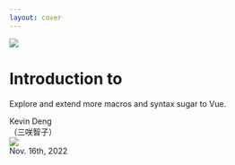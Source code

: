 ```yaml
---
layout: cover
---
```


<!-- ❤️ Thanks to Anthony Fu for his Slidev and template 🥰 -->

<div class="flex gap-8 px-10 justify-center scale-120 transform">
  <img src="/logo.svg" class="h-32" />

  <div>
    <h1>
      <div class="text-2xl opacity-40">Introduction to</div>
      <VueMacrosTitle text-5xl font-bold />
    </h1>
    <p
      text="lg"
      class="!leading-8 !opacity-50 !-mt-4"
      font="italic light"
    >
      Explore and extend more macros and syntax sugar to Vue.
    </p>
    <div text-sm text-right opacity-90>
      <div uppercase mr-1>Kevin Deng</div>
      <div text="3" font-light>（三咲智子）</div>
    </div>
  </div>

</div>

<div class="abs-br mx-10 my-8 flex">
  <div class="ml-3 flex flex-col text-right gap-1">
    <img
      src="https://nuxtnation.com/images/logo-nuxtnation.svg"
      text="3xl"
      opacity="70"
    />
    <div class="text-sm opacity-50">Nov. 16th, 2022</div>
  </div>
</div>

